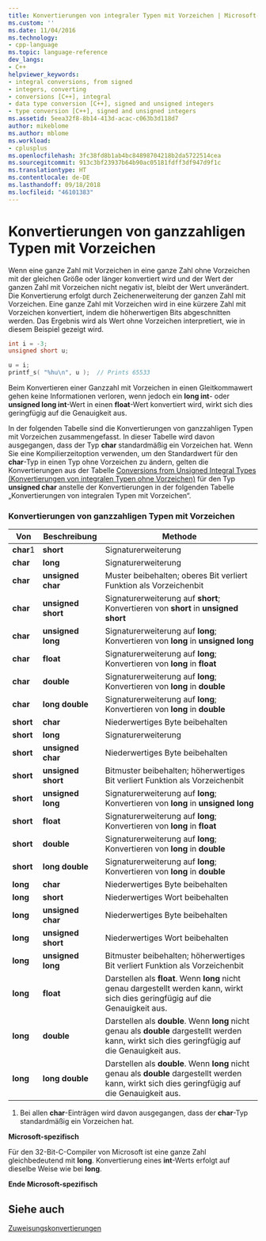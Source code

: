 ```yaml
---
title: Konvertierungen von integraler Typen mit Vorzeichen | Microsoft-Dokumentation
ms.custom: ''
ms.date: 11/04/2016
ms.technology:
- cpp-language
ms.topic: language-reference
dev_langs:
- C++
helpviewer_keywords:
- integral conversions, from signed
- integers, converting
- conversions [C++], integral
- data type conversion [C++], signed and unsigned integers
- type conversion [C++], signed and unsigned integers
ms.assetid: 5eea32f8-8b14-413d-acac-c063b3d118d7
author: mikeblome
ms.author: mblome
ms.workload:
- cplusplus
ms.openlocfilehash: 3fc38fd8b1ab4bc84898704218b2da5722514cea
ms.sourcegitcommit: 913c3bf23937b64b90ac05181fdff3df947d9f1c
ms.translationtype: HT
ms.contentlocale: de-DE
ms.lasthandoff: 09/18/2018
ms.locfileid: "46101383"
---
```

# <a name="conversions-from-signed-integral-types"></a>Konvertierungen von ganzzahligen Typen mit Vorzeichen

Wenn eine ganze Zahl mit Vorzeichen in eine ganze Zahl ohne Vorzeichen mit der gleichen Größe oder länger konvertiert wird und der Wert der ganzen Zahl mit Vorzeichen nicht negativ ist, bleibt der Wert unverändert. Die Konvertierung erfolgt durch Zeichenerweiterung der ganzen Zahl mit Vorzeichen. Eine ganze Zahl mit Vorzeichen wird in eine kürzere Zahl mit Vorzeichen konvertiert, indem die höherwertigen Bits abgeschnitten werden. Das Ergebnis wird als Wert ohne Vorzeichen interpretiert, wie in diesem Beispiel gezeigt wird.

```C
int i = -3;
unsigned short u;

u = i;
printf_s( "%hu\n", u );  // Prints 65533
```

Beim Konvertieren einer Ganzzahl mit Vorzeichen in einen Gleitkommawert gehen keine Informationen verloren, wenn jedoch ein **long int**- oder **unsigned long int**-Wert in einen **float**-Wert konvertiert wird, wirkt sich dies geringfügig auf die Genauigkeit aus.

In der folgenden Tabelle sind die Konvertierungen von ganzzahligen Typen mit Vorzeichen zusammengefasst. In dieser Tabelle wird davon ausgegangen, dass der Typ **char** standardmäßig ein Vorzeichen hat. Wenn Sie eine Kompilierzeitoption verwenden, um den Standardwert für den **char**-Typ in einen Typ ohne Vorzeichen zu ändern, gelten die Konvertierungen aus der Tabelle [Conversions from Unsigned Integral Types (Konvertierungen von integralen Typen ohne Vorzeichen)](../c-language/conversions-from-unsigned-integral-types.md) für den Typ **unsigned char** anstelle der Konvertierungen in der folgenden Tabelle „Konvertierungen von integralen Typen mit Vorzeichen“.

### <a name="conversions-from-signed-integral-types"></a>Konvertierungen von ganzzahligen Typen mit Vorzeichen

|Von|Beschreibung|Methode|
|----------|--------|------------|
|**char**1|**short**|Signaturerweiterung|
|**char**|**long**|Signaturerweiterung|
|**char**|**unsigned char**|Muster beibehalten; oberes Bit verliert Funktion als Vorzeichenbit|
|**char**|**unsigned short**|Signaturerweiterung auf **short**; Konvertieren von **short** in **unsigned short**|
|**char**|**unsigned long**|Signaturerweiterung auf **long**; Konvertieren von **long** in **unsigned long**|
|**char**|**float**|Signaturerweiterung auf **long**; Konvertieren von **long** in **float**|
|**char**|**double**|Signaturerweiterung auf **long**; Konvertieren von **long** in **double**|
|**char**|**long double**|Signaturerweiterung auf **long**; Konvertieren von **long** in **double**|
|**short**|**char**|Niederwertiges Byte beibehalten|
|**short**|**long**|Signaturerweiterung|
|**short**|**unsigned char**|Niederwertiges Byte beibehalten|
|**short**|**unsigned short**|Bitmuster beibehalten; höherwertiges Bit verliert Funktion als Vorzeichenbit|
|**short**|**unsigned long**|Signaturerweiterung auf **long**; Konvertieren von **long** in **unsigned long**|
|**short**|**float**|Signaturerweiterung auf **long**; Konvertieren von **long** in **float**|
|**short**|**double**|Signaturerweiterung auf **long**; Konvertieren von **long** in **double**|
|**short**|**long double**|Signaturerweiterung auf **long**; Konvertieren von **long** in **double**|
|**long**|**char**|Niederwertiges Byte beibehalten|
|**long**|**short**|Niederwertiges Wort beibehalten|
|**long**|**unsigned char**|Niederwertiges Byte beibehalten|
|**long**|**unsigned short**|Niederwertiges Wort beibehalten|
|**long**|**unsigned long**|Bitmuster beibehalten; höherwertiges Bit verliert Funktion als Vorzeichenbit|
|**long**|**float**|Darstellen als **float**. Wenn **long** nicht genau dargestellt werden kann, wirkt sich dies geringfügig auf die Genauigkeit aus.|
|**long**|**double**|Darstellen als **double**. Wenn **long** nicht genau als **double** dargestellt werden kann, wirkt sich dies geringfügig auf die Genauigkeit aus.|
|**long**|**long double**|Darstellen als **double**. Wenn **long** nicht genau als **double** dargestellt werden kann, wirkt sich dies geringfügig auf die Genauigkeit aus.|

1. Bei allen **char**-Einträgen wird davon ausgegangen, dass der **char**-Typ standardmäßig ein Vorzeichen hat.

**Microsoft-spezifisch**

Für den 32-Bit-C-Compiler von Microsoft ist eine ganze Zahl gleichbedeutend mit **long**. Konvertierung eines **int**-Werts erfolgt auf dieselbe Weise wie bei **long**.

**Ende Microsoft-spezifisch**

## <a name="see-also"></a>Siehe auch

[Zuweisungskonvertierungen](../c-language/assignment-conversions.md)